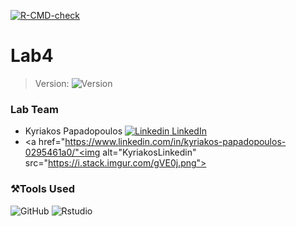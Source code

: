 <!-- badges: start -->
  [![R-CMD-check](https://github.com/bboyect/Lab4/actions/workflows/R-CMD-check.yaml/badge.svg)](https://github.com/bboyect/Lab4/actions/workflows/R-CMD-check.yaml)
  <!-- badges: end -->
# Lab4
> Version:
<img alt="Version" src="https://img.shields.io/amo/v/W?label=Version&logo=R&logoColor=yellow"></a>

### Lab Team
* Kyriakos Papadopoulos [![Linkedin](https://i.stack.imgur.com/gVE0j.png) LinkedIn](https://www.linkedin.com/in/kyriakos-papadopoulos-0295461a0/)
* <a href="https://www.linkedin.com/in/kyriakos-papadopoulos-0295461a0/"<img alt="KyriakosLinkedin" src="https://i.stack.imgur.com/gVE0j.png"></a>

### ⚒️Tools Used
<img alt="GitHub" src="https://img.shields.io/badge/Github--edr?style=plastic&logo=github&?logoColor=red&logoWidth=20&color=inactive"></a>
<img alt="Rstudio" src="https://img.shields.io/badge/Rstudio--edr?style=plastic&logo=rstudio&?logoColor=red&logoWidth=20&color=inactive&labelColor=success"></a>

